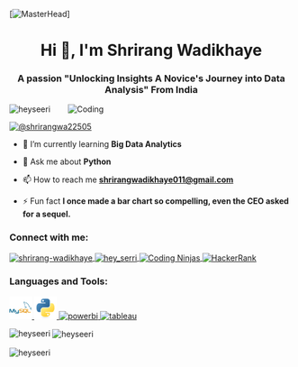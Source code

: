 [![MasterHead](https://user-images.githubusercontent.com/10498744/210012254-234538ff-d198-48aa-8964-37e6fd45d227.gif)]
<h1 align="center">Hi 👋, I'm Shrirang Wadikhaye</h1>
<h3 align="center">A passion "Unlocking Insights A Novice's Journey into Data Analysis" From India</h3>
<img align="right" alt="Coding" width="400" src="https://cdn.dribbble.com/users/1162077/screenshots/3848914/programmer.gif">

<p align="left"> <img src="https://komarev.com/ghpvc/?username=heyseeri&label=Profile%20views&color=0e75b6&style=flat" alt="heyseeri" /> </p>

<p align="left"> <a href="https://twitter.com/@shrirangwa22505" target="blank"><img src="https://img.shields.io/twitter/follow/@shrirangwa22505?logo=twitter&style=for-the-badge" alt="@shrirangwa22505" /></a> </p>

- 🌱 I’m currently learning **Big Data Analytics**

- 💬 Ask me about **Python**

- 📫 How to reach me **shrirangwadikhaye011@gmail.com**

- ⚡ Fun fact **I once made a bar chart so compelling, even the CEO asked for a sequel.**

<h3 align="left">Connect with me:</h3>
<p align="left">
  <!-- LinkedIn -->
  <a href="https://www.linkedin.com/in/shrirang-wadikhaye-47b0a1250/" target="blank">
    <img align="center" src="https://raw.githubusercontent.com/rahuldkjain/github-profile-readme-generator/master/src/images/icons/Social/linked-in-alt.svg" alt="shrirang-wadikhaye" height="30" width="40" />
  </a>

  <!-- Instagram -->
  <a href="https://www.instagram.com/hey_seeri/" target="blank">
    <img align="center" src="https://raw.githubusercontent.com/rahuldkjain/github-profile-readme-generator/master/src/images/icons/Social/instagram.svg" alt="hey_serri" height="30" width="40" />
  </a>

  <!-- Coding Ninjas -->
  <a href="https://www.naukri.com/code360/profile/Heyserri" target="blank">
    <img align="center" src="https://cdn.iconscout.com/icon/free/png-256/codingninjas-3629284-3032080.png" alt="Coding Ninjas" height="30" width="30" />
  </a>

  <!-- HackerRank -->
  <a href="https://www.hackerrank.com/profile/shrirangwadikha1" target="blank">
    <img align="center" src="https://raw.githubusercontent.com/rahuldkjain/github-profile-readme-generator/master/src/images/icons/Social/hackerrank.svg" alt="HackerRank" height="30" width="40" />
  </a>
</p>

<h3 align="left">Languages and Tools:</h3>
<p align="left"> 
  <a href="https://www.mysql.com/" target="_blank" rel="noreferrer"> 
    <img src="https://raw.githubusercontent.com/devicons/devicon/master/icons/mysql/mysql-original-wordmark.svg" alt="mysql" width="40" height="40"/> 
  </a> 
  <a href="https://www.python.org" target="_blank" rel="noreferrer"> 
    <img src="https://raw.githubusercontent.com/devicons/devicon/master/icons/python/python-original.svg" alt="python" width="40" height="40"/> 
  </a> 
  <a href="https://powerbi.microsoft.com/" target="_blank" rel="noreferrer"> 
    <img src="https://img.icons8.com/color/48/000000/power-bi.png" alt="powerbi" width="40" height="40"/> 
  </a> 
  <a href="https://www.tableau.com/" target="_blank" rel="noreferrer"> 
    <img src="https://img.icons8.com/color/48/000000/tableau-software.png" alt="tableau" width="40" height="40"/> 
  </a> 
</p>

<p><img align="left" src="https://github-readme-stats.vercel.app/api/top-langs?username=heyseeri&show_icons=true&locale=en&layout=compact" alt="heyseeri" /></p>

<p>&nbsp;<img align="center" src="https://github-readme-stats.vercel.app/api?username=heyseeri&show_icons=true&locale=en" alt="heyseeri" /></p>

<p><img align="center" src="https://github-readme-streak-stats.herokuapp.com/?user=heyseeri&" alt="heyseeri" /></p>
